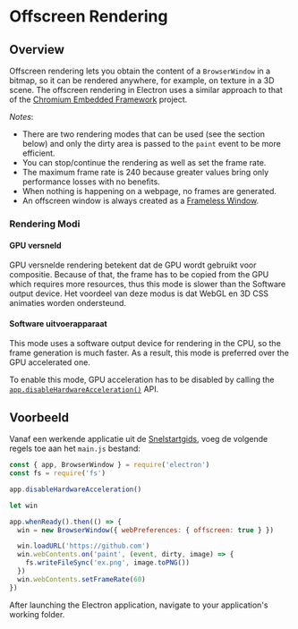 # Offscreen Rendering

## Overview

Offscreen rendering lets you obtain the content of a `BrowserWindow` in a bitmap, so it can be rendered anywhere, for example, on texture in a 3D scene. The offscreen rendering in Electron uses a similar approach to that of the [Chromium Embedded Framework](https://bitbucket.org/chromiumembedded/cef) project.

*Notes*:

* There are two rendering modes that can be used (see the section below) and only the dirty area is passed to the `paint` event to be more efficient.
* You can stop/continue the rendering as well as set the frame rate.
* The maximum frame rate is 240 because greater values bring only performance losses with no benefits.
* When nothing is happening on a webpage, no frames are generated.
* An offscreen window is always created as a [Frameless Window](../api/frameless-window.md).

### Rendering Modi

#### GPU versneld

GPU versnelde rendering betekent dat de GPU wordt gebruikt voor compositie. Because of that, the frame has to be copied from the GPU which requires more resources, thus this mode is slower than the Software output device. Het voordeel van deze modus is dat WebGL en 3D CSS animaties worden ondersteund.

#### Software uitvoerapparaat

This mode uses a software output device for rendering in the CPU, so the frame generation is much faster. As a result, this mode is preferred over the GPU accelerated one.

To enable this mode, GPU acceleration has to be disabled by calling the [`app.disableHardwareAcceleration()`](../api/app.md#appdisablehardwareacceleration) API.

## Voorbeeld

Vanaf een werkende applicatie uit de [Snelstartgids](quick-start.md), voeg de volgende regels toe aan het `main.js` bestand:

```javascript fiddle='docs/fiddles/features/offscreen-rendering'
const { app, BrowserWindow } = require('electron')
const fs = require('fs')

app.disableHardwareAcceleration()

let win

app.whenReady().then(() => {
  win = new BrowserWindow({ webPreferences: { offscreen: true } })

  win.loadURL('https://github.com')
  win.webContents.on('paint', (event, dirty, image) => {
    fs.writeFileSync('ex.png', image.toPNG())
  })
  win.webContents.setFrameRate(60)
})
```

After launching the Electron application, navigate to your application's working folder.
